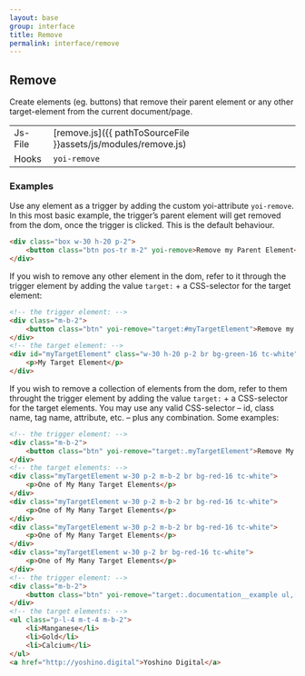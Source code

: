 ```yaml
---
layout: base
group: interface
title: Remove
permalink: interface/remove
---
```


## Remove
Create elements (eg. buttons) that remove their parent element or any other target-element from the current document/page.

|         |                                                                |
| -       | -                                                              |
| Js-File | [remove.js]({{ pathToSourceFile }}assets/js/modules/remove.js) |
| Hooks   | `yoi-remove`                                                   |

### Examples
Use any element as a trigger by adding the custom yoi-attribute `yoi-remove`. In this most basic example, the trigger’s parent element will get removed from the dom, once the trigger is clicked. This is the default behaviour.

```html
<div class="box w-30 h-20 p-2">
    <button class="btn pos-tr m-2" yoi-remove>Remove my Parent Element</button>
</div>
```

If you wish to remove any other element in the dom, refer to it through the trigger element by adding the value `target:` + a CSS-selector for the target element:

```html
<!-- the trigger element: -->
<div class="m-b-2">
    <button class="btn" yoi-remove="target:#myTargetElement">Remove my Target Element</button>
</div>
<!-- the target element: -->
<div id="myTargetElement" class="w-30 h-20 p-2 br bg-green-16 tc-white">
    <p>My Target Element</p>
</div>
```

If you wish to remove a collection of elements from the dom, refer to them throught the trigger element by adding the value `target:` + a CSS-selector for the target elements. You may use any valid CSS-selector – id, class name, tag name, attribute, etc. – plus any combination. Some examples:

```html
<!-- the trigger element: -->
<div class="m-b-2">
    <button class="btn" yoi-remove="target:.myTargetElement">Remove My Many Target Elements</button>
</div>
<!-- the target elements: -->
<div class="myTargetElement w-30 p-2 m-b-2 br bg-red-16 tc-white">
    <p>One of My Many Target Elements</p>
</div>
<div class="myTargetElement w-30 p-2 m-b-2 br bg-red-16 tc-white">
    <p>One of My Many Target Elements</p>
</div>
<div class="myTargetElement w-30 p-2 m-b-2 br bg-red-16 tc-white">
    <p>One of My Many Target Elements</p>
</div>
<div class="myTargetElement w-30 p-2 br bg-red-16 tc-white">
    <p>One of My Many Target Elements</p>
</div>
<!-- the trigger element: -->
<div class="m-b-2">
    <button class="btn" yoi-remove="target:.documentation__example ul,[href*=http]">Remove All Unordered Lists and External Links</button>
</div>
<!-- the target elements: -->
<ul class="p-l-4 m-t-4 m-b-2">
    <li>Manganese</li>
    <li>Gold</li>
    <li>Calcium</li>
</ul>
<a href="http://yoshino.digital">Yoshino Digital</a>
```

